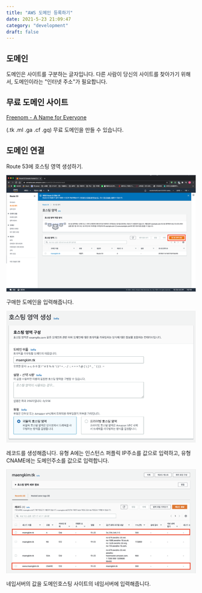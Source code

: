 ```yaml
---
title: "AWS 도메인 등록하기"
date: 2021-5-23 21:09:47
category: "development"
draft: false
---
```


## 도메인

도메인은 사이트를 구분하는 글자입니다. 다른 사람이 당신의 사이트를 찾아가기 위해서, 도메인이라는 "인터넷 주소"가 필요합니다.

## 무료 도메인 사이트

[Freenom - A Name for Everyone](https://www.freenom.com/en/index.html?lang=en)

(.tk .ml .ga .cf .gq) 무료 도메인을 만들 수 있습니다.

## 도메인 연결

Route 53에 호스팅 영역 생성하기.

![](./images/register_domain/1.png)<br/>

구매한 도메인을 입력해줍니다.

![](./images/register_domain/2.png)<br/>

레코드를 생성해줍니다. 유형 A에는 인스턴스 퍼플릭 IP주소를 값으로 입력하고, 유형 CNAME에는 도메인주소를 값으로 입력합니다.

![](./images/register_domain/3.png)

네입서버의 값을 도메인호스팅 사이트의 네임서버에 입력해줍니다.
